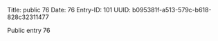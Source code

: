 Title: public 76
Date: 76
Entry-ID: 101
UUID: b095381f-a513-579c-b618-828c32311477

Public entry 76
